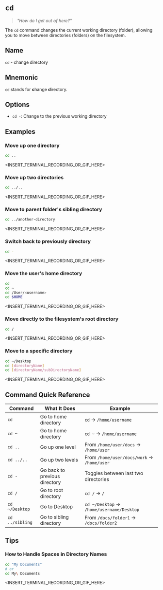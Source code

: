 # `cd`

> _"How do I get out of here?"_

The `cd` command changes the current working directory (folder), allowing you to move between directories (folders) on the filesystem.

## Name

`cd` - change directory

## Mnemonic

`cd` stands for **c**hange **d**irectory.

## Options

- `cd -`: Change to the previous working directory

## Examples

### Move up one directory
```bash
cd ..
```
<INSERT_TERMINAL_RECORDING_OR_GIF_HERE>

### Move up two directories
```bash
cd ../..
```
<INSERT_TERMINAL_RECORDING_OR_GIF_HERE>

### Move to parent folder's sibling directory
```bash
cd ../another-directory
```
<INSERT_TERMINAL_RECORDING_OR_GIF_HERE>

### Switch back to previously directory
```bash
cd -
```
<INSERT_TERMINAL_RECORDING_OR_GIF_HERE>

### Move the user's home directory
```bash
cd
cd ~
cd /User/<username>
cd $HOME
```
<INSERT_TERMINAL_RECORDING_OR_GIF_HERE>

### Move directly to the filesystem's root directory
```bash
cd /
```
<INSERT_TERMINAL_RECORDING_OR_GIF_HERE>

### Move to a specific directory
```bash
cd ~/Desktop
cd [directoryName]
cd [directoryName/subDirectoryName]
```
<INSERT_TERMINAL_RECORDING_OR_GIF_HERE>

## Command Quick Reference

| Command | What It Does | Example |
|---------|--------------|---------|
| `cd` | Go to home directory | `cd` → `/home/username` |
| `cd ~` | Go to home directory | `cd ~` → `/home/username` |
| `cd ..` | Go up one level | From `/home/user/docs` → `/home/user` |
| `cd ../..` | Go up two levels | From `/home/user/docs/work` → `/home/user` |
| `cd -` | Go back to previous directory | Toggles between last two directories |
| `cd /` | Go to root directory | `cd /` → `/` |
| `cd ~/Desktop` | Go to Desktop | `cd ~/Desktop` → `/home/username/Desktop` |
| `cd ../sibling` | Go to sibling directory | From `/docs/folder1` → `/docs/folder2` |


## Tips

### How to Handle Spaces in Directory Names
```bash
cd "My Documents"
# or
cd My\ Documents
```
<INSERT_TERMINAL_RECORDING_OR_GIF_HERE>


